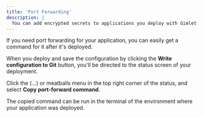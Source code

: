 ```yaml
---
title: 'Port Forwarding'
description: |
  You can add encrypted secrets to applications you deploy with Gimlet.
---
```


If you need port forwarding for your application, you can easily get a command for it after it's deployed.

When you deploy and save the configuration by clicking the **Write configuration to Git** button, you'll be directed to the status screen of your deployment.

Click the (...) or meatballs menu in the top right corner of the status, and select **Copy port-forward command**.

The copied command can be run in the terminal of the environment where your application was deployed.
